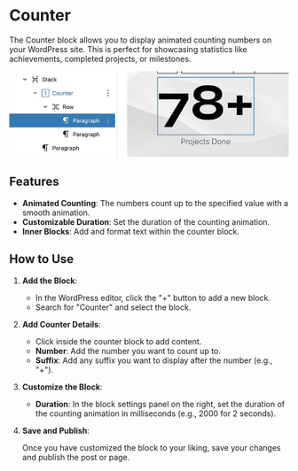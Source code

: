 # Counter
The Counter block allows you to display animated counting numbers on your WordPress site. This is perfect for showcasing statistics like achievements, completed projects, or milestones.

![counter](/img/zylo/counter.jpg)

## Features
- **Animated Counting**: The numbers count up to the specified value with a smooth animation.
- **Customizable Duration**: Set the duration of the counting animation.
- **Inner Blocks**: Add and format text within the counter block.


## How to Use
1. **Add the Block**:
   - In the WordPress editor, click the "+" button to add a new block.
   - Search for "Counter" and select the block.
2. **Add Counter Details**:
   - Click inside the counter block to add content.
   - **Number**: Add the number you want to count up to.
   - **Suffix**: Add any suffix you want to display after the number (e.g., "+").
3. **Customize the Block**:
   - **Duration**: In the block settings panel on the right, set the duration of the counting animation in milliseconds (e.g., 2000 for 2 seconds).
4. **Save and Publish**:

   Once you have customized the block to your liking, save your changes and publish the post or page.
